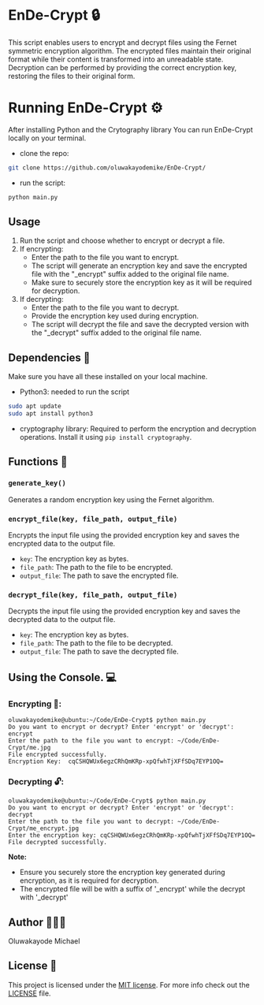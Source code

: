 # EnDe-Crypt 🔒

This script enables users to encrypt and decrypt files using the Fernet symmetric encryption algorithm. The encrypted files maintain their original format while their content is transformed into an unreadable state. Decryption can be performed by providing the correct encryption key, restoring the files to their original form.

# Running EnDe-Crypt ⚙️

After installing Python and the Crytography library You can run EnDe-Crypt locally on your terminal.

- clone the repo:
```bash
git clone https://github.com/oluwakayodemike/EnDe-Crypt/
```
- run the script:
```bash
python main.py
```

## Usage 

1. Run the script and choose whether to encrypt or decrypt a file.
2. If encrypting:
   - Enter the path to the file you want to encrypt.
   - The script will generate an encryption key and save the encrypted file with the "_encrypt" suffix added to the original file name.
   - Make sure to securely store the encryption key as it will be required for decryption.
3. If decrypting:
   - Enter the path to the file you want to decrypt.
   - Provide the encryption key used during encryption.
   - The script will decrypt the file and save the decrypted version with the "_decrypt" suffix added to the original file name.

## Dependencies 👫

Make sure you have all these installed on your local machine.

- Python3: needed to run the script
```bash
sudo apt update
sudo apt install python3
```
- cryptography library: Required to perform the encryption and decryption operations. Install it using `pip install cryptography`.

## Functions 🤖

### `generate_key()`

Generates a random encryption key using the Fernet algorithm.

### `encrypt_file(key, file_path, output_file)`

Encrypts the input file using the provided encryption key and saves the encrypted data to the output file.

- `key`: The encryption key as bytes.
- `file_path`: The path to the file to be encrypted.
- `output_file`: The path to save the encrypted file.

### `decrypt_file(key, file_path, output_file)`

Decrypts the input file using the provided encryption key and saves the decrypted data to the output file.

- `key`: The encryption key as bytes.
- `file_path`: The path to the file to be decrypted.
- `output_file`: The path to save the decrypted file.

## Using the Console. 💻
### Encrypting 🔐:
```
oluwakayodemike@ubuntu:~/Code/EnDe-Crypt$ python main.py
Do you want to encrypt or decrypt? Enter 'encrypt' or 'decrypt': encrypt
Enter the path to the file you want to encrypt: ~/Code/EnDe-Crypt/me.jpg
File encrypted successfully.
Encryption Key:  cqCSHQWUx6egzCRhQmKRp-xpQfwhTjXFfSDq7EYP1OQ=
```

### Decrypting 🔓:
```
oluwakayodemike@ubuntu:~/Code/EnDe-Crypt$ python main.py
Do you want to encrypt or decrypt? Enter 'encrypt' or 'decrypt': decrypt                                              
Enter the path to the file you want to decrypt: ~/Code/EnDe-Crypt/me_encrypt.jpg
Enter the encryption key: cqCSHQWUx6egzCRhQmKRp-xpQfwhTjXFfSDq7EYP1OQ=
File decrypted successfully.
```
**Note:** 
- Ensure you securely store the encryption key generated during encryption, as it is required for decryption.
- The encrypted file will be with a suffix of '_encrypt' while the decrypt with '_decrypt'

## Author 👨🏽‍💻

Oluwakayode Michael

## License 🪪

This project is licensed under the [MIT license](https://opensource.org/license/mit/). For more info check out the [LICENSE](LICENSE.md) file.
